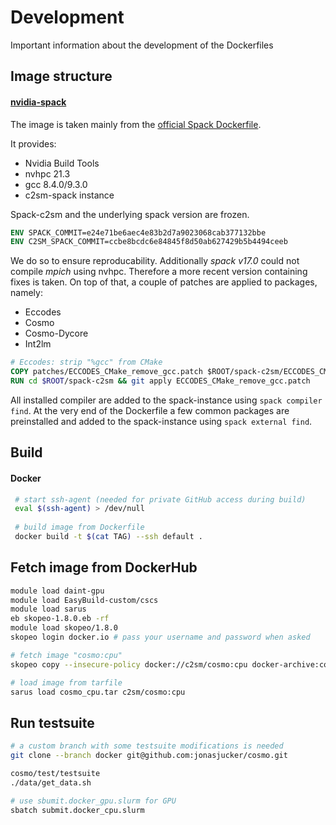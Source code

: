 # Development
Important information about the development of the Dockerfiles

## Image structure
#### [nvidia-spack](../nvidia-spack)
The image is taken mainly from the [official Spack Dockerfile](https://github.com/spack/spack/blob/develop/share/spack/templates/container/bootstrap-base.dockerfile).

It provides:
  * Nvidia Build Tools
  * nvhpc 21.3
  * gcc 8.4.0/9.3.0
  * c2sm-spack instance

Spack-c2sm and the underlying spack version are frozen.
```dockerfile
ENV SPACK_COMMIT=e24e71be6aec4e83b2d7a9023068cab377132bbe
ENV C2SM_SPACK_COMMIT=ccbe8bcdc6e84845f8d50ab627429b5b4494ceeb
```
We do so to ensure reproducability. Additionally *spack v17.0* could not compile *mpich* using nvhpc.
Therefore a more recent version containing fixes is taken.
On top of that, a couple of patches are applied to packages, namely:
  * Eccodes
  * Cosmo
  * Cosmo-Dycore
  * Int2lm
  
```dockerfile
# Eccodes: strip "%gcc" from CMake
COPY patches/ECCODES_CMake_remove_gcc.patch $ROOT/spack-c2sm/ECCODES_CMake_remove_gcc.patch
RUN cd $ROOT/spack-c2sm && git apply ECCODES_CMake_remove_gcc.patch
```
All installed compiler are added to the spack-instance using ```spack compiler find```.
At the very end of the Dockerfile a few common packages are preinstalled and added to the spack-instance
using ```spack external find```.


## Build
#### Docker

```bash
 # start ssh-agent (needed for private GitHub access during build)
 eval $(ssh-agent) > /dev/null
 
 # build image from Dockerfile
 docker build -t $(cat TAG) --ssh default .
 ```
## Fetch image from DockerHub

```bash
module load daint-gpu
module load EasyBuild-custom/cscs 
module load sarus
eb skopeo-1.8.0.eb -rf
module load skopeo/1.8.0
skopeo login docker.io # pass your username and password when asked

# fetch image "cosmo:cpu"
skopeo copy --insecure-policy docker://c2sm/cosmo:cpu docker-archive:cosmo_cpu.tar

# load image from tarfile
sarus load cosmo_cpu.tar c2sm/cosmo:cpu
```

## Run testsuite
```bash
# a custom branch with some testsuite modifications is needed
git clone --branch docker git@github.com:jonasjucker/cosmo.git

cosmo/test/testsuite
./data/get_data.sh

# use sbumit.docker_gpu.slurm for GPU
sbatch submit.docker_cpu.slurm
```
